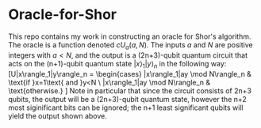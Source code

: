 # Oracle-for-Shor
This repo contains my work in constructing an oracle for Shor's algorithm. The oracle is a function denoted $cU_a(a, N)$. The inputs $a$ and $N$ are positive integers with $a < N$, and the output is a (2n+3)-qubit quantum circuit that acts on the (n+1)-qubit quantum state $|x\rangle_1|y\rangle_n$ in the following way:
\[U|x\rangle_1|y\rangle_n = \begin{cases}
  |x\rangle_1|ay \mod N\rangle_n & \text{if }x=1\text{ and }y<N \\
  |x\rangle_1|ay \mod N\rangle_n & \text{otherwise.}
\]
Note in particular that since the circuit consists of 2n+3 qubits, the output will be a (2n+3)-qubit quantum state, however the n+2 most siginificant bits can be ignored; the n+1 least significant qubits will yield the output shown above. 
